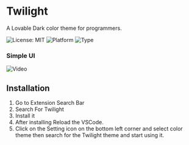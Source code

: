 # Twilight
A Lovable Dark color theme for programmers.

![License: MIT](https://img.shields.io/github/license/srimani-programmer/Twilight)
![Platform](https://img.shields.io/badge/platform-windows%20%7C%20macos%20%7C%20linux-lightgrey)
![Type](https://img.shields.io/badge/type-extension-orange)

### Simple UI

![Video](video)

## Installation

1. Go to Extension Search Bar
2. Search For Twilight
3. Install it
4. After installing Reload the VSCode.
5. Click on the Setting icon on the bottom left corner and select color theme then search for the Twilight theme and start using it.

